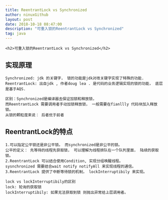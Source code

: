 ```yaml
---
title: ReentrantLock vs Synchronized
author: ninuxGithub
layout: post
date: 2018-10-18 08:47:00
description: "可重入锁的ReentrantLock vs Synchronized"
tag: java
---
```

    <h2>可重入锁的ReentrantLock vs Synchronized</h2>
    
## 实现原理
    Synchronized: jdk 的关键字， 锁的功能是jdk对改关键字实现了特殊的功能. 
    ReentrantLock: 出自jdk , 作者doug lea . 是代码的业务逻辑实现的锁的功能， 底层是基于AQS.
    
    区别：Synchronized是编译器去保证加锁和释放锁， 
    而ReentrantLock 需要调用者手动加锁释放锁， 一般需要在fianllly 代码块加入释放锁。
    从锁的颗粒度来说： 后者优于前者
## ReentrantLock的特点
    1.可以指定公平锁还是非公平锁。 而synchronized是非公平的锁。
    公平的定义： 先等待的线程先获取锁， 可以理解为线程排队在一个队列里面， 陆续的获取锁。
    2.ReentrantLock 可以结合使用Condition, 实现分组唤醒线程。 
    sysnchronized 需要结合wait notify notifyAll 来实现线程的通信。
    3.ReentrantLock 提供了中断等待锁的机制， lockInterruptibily 来实现。
    
    lock vs lockInterruptibily的区别
    lock: 轮询的获取锁
    lockInterruptibily: 如果无法获取到锁 则抛出异常给上层调用者。

